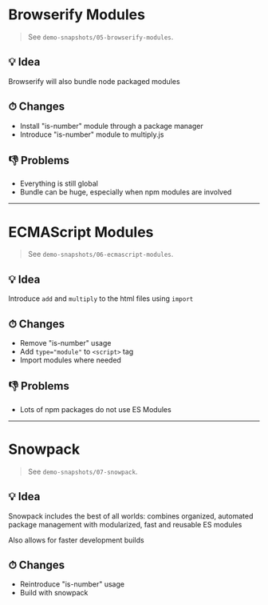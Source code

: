 # Browserify Modules

> See `demo-snapshots/05-browserify-modules`.

## 💡 Idea

Browserify will also bundle node packaged modules

## ⏱ Changes

- Install "is-number" module through a package manager
- Introduce "is-number" module to multiply.js

## 👎 Problems

- Everything is still global
- Bundle can be huge, especially when npm modules are involved

- - -


# ECMAScript Modules

> See `demo-snapshots/06-ecmascript-modules`.

## 💡 Idea 

Introduce `add` and `multiply` to the html files using `import`

## ⏱ Changes

- Remove "is-number" usage
- Add `type="module"` to `<script>` tag
- Import modules where needed


## 👎 Problems

- Lots of npm packages do not use ES Modules



- - -



# Snowpack

> See `demo-snapshots/07-snowpack`.

## 💡 Idea 

Snowpack includes the best of all worlds: combines organized, automated package management with modularized, fast and reusable ES modules

Also allows for faster development builds

## ⏱ Changes

- Reintroduce "is-number" usage
- Build with snowpack

